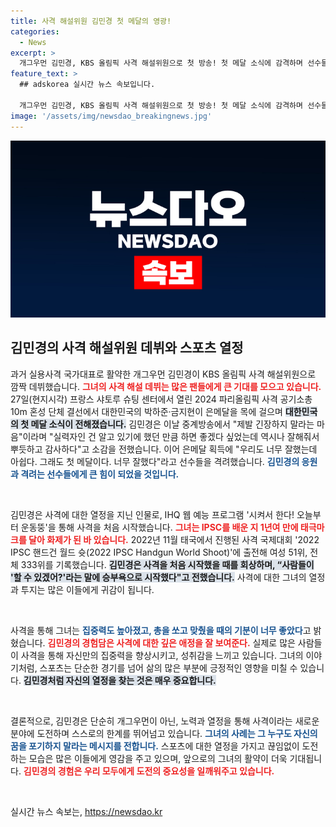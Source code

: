 ```yaml
---
title: 사격 해설위원 김민경 첫 메달의 영광!
categories:
  - News
excerpt: >
  개그우먼 김민경, KBS 올림픽 사격 해설위원으로 첫 방송! 첫 메달 소식에 감격하며 선수들을 격려하는 그녀의 소감과 사격에 대한 열정이 더욱 돋보였다. 클릭 유도하는 특별한 순간을 확인해보세요!
feature_text: >
  ## adskorea 실시간 뉴스 속보입니다.

  개그우먼 김민경, KBS 올림픽 사격 해설위원으로 첫 방송! 첫 메달 소식에 감격하며 선수들을 격려하는 그녀의 소감과 사격에 대한 열정이 더욱 돋보였다. 클릭 유도하는 특별한 순간을 확인해보세요!
image: '/assets/img/newsdao_breakingnews.jpg'
---
```


<p><img src="/assets/img/newsdao_breakingnews.jpg" alt="adskorea 속보" /></p>

<h2 data-ke-size="size26">김민경의 사격 해설위원 데뷔와 스포츠 열정</h2>

<p data-ke-size="size16">과거 실용사격 국가대표로 활약한 개그우먼 김민경이 KBS 올림픽 사격 해설위원으로 깜짝 데뷔했습니다. <b><span style="color: #ee2323;">그녀의 사격 해설 데뷔는 많은 팬들에게 큰 기대를 모으고 있습니다.</span></b> 27일(현지시각) 프랑스 샤토루 슈팅 센터에서 열린 2024 파리올림픽 사격 공기소총 10m 혼성 단체 결선에서 대한민국의 박하준·금지현이 은메달을 목에 걸으며 <b><span style="background-color: #21538527;">대한민국의 첫 메달 소식이 전해졌습니다.</span></b> 김민경은 이날 중계방송에서 "제발 긴장하지 말라는 마음"이라며 "실력자인 건 알고 있기에 했던 만큼 하면 좋겠다 싶었는데 역시나 잘해줘서 뿌듯하고 감사하다"고 소감을 전했습니다. 이어 은메달 획득에 "우리도 너무 잘했는데 아쉽다. 그래도 첫 메달이다. 너무 잘했다"라고 선수들을 격려했습니다. <b><span style="color: #1a5490;">김민경의 응원과 격려는 선수들에게 큰 힘이 되었을 것입니다.</span></b></p>

<p data-ke-size="size16">&nbsp;</p>

<p data-ke-size="size16">김민경은 사격에 대한 열정을 지닌 인물로, IHQ 웹 예능 프로그램 '시켜서 한다! 오늘부터 운동뚱'을 통해 사격을 처음 시작했습니다. <b><span style="color: #ee2323;">그녀는 IPSC를 배운 지 1년여 만에 태극마크를 달아 화제가 된 바 있습니다.</span></b> 2022년 11월 태국에서 진행된 사격 국제대회 '2022 IPSC 핸드건 월드 슛(2022 IPSC Handgun World Shoot)'에 출전해 여성 51위, 전체 333위를 기록했습니다. <b><span style="background-color: #21538527;">김민경은 사격을 처음 시작했을 때를 회상하며, “사람들이 '할 수 있겠어?'라는 말에 승부욕으로 시작했다"고 전했습니다.</span></b> 사격에 대한 그녀의 열정과 투지는 많은 이들에게 귀감이 됩니다.</p>

<p data-ke-size="size16">&nbsp;</p>

<p data-ke-size="size16">사격을 통해 그녀는 <b><span style="color: #1a5490;">집중력도 높아졌고, 총을 쏘고 맞췄을 때의 기분이 너무 좋았다</span></b>고 밝혔습니다. <b><span style="color: #ee2323;">김민경의 경험담은 사격에 대한 깊은 애정을 잘 보여준다.</span></b> 실제로 많은 사람들이 사격을 통해 자신만의 집중력을 향상시키고, 성취감을 느끼고 있습니다. 그녀의 이야기처럼, 스포츠는 단순한 경기를 넘어 삶의 많은 부분에 긍정적인 영향을 미칠 수 있습니다. <b><span style="background-color: #21538527;">김민경처럼 자신의 열정을 찾는 것은 매우 중요합니다.</span></b></p>

<p data-ke-size="size16">&nbsp;</p>

<p data-ke-size="size16">결론적으로, 김민경은 단순히 개그우먼이 아닌, 노력과 열정을 통해 사격이라는 새로운 분야에 도전하며 스스로의 한계를 뛰어넘고 있습니다. <b><span style="color: #1a5490;">그녀의 사례는 그 누구도 자신의 꿈을 포기하지 말라는 메시지를 전합니다.</span></b> 스포츠에 대한 열정을 가지고 끊임없이 도전하는 모습은 많은 이들에게 영감을 주고 있으며, 앞으로의 그녀의 활약이 더욱 기대됩니다. <b><span style="color: #ee2323;">김민경의 경험은 우리 모두에게 도전의 중요성을 일깨워주고 있습니다.</span></b></p>

<p data-ke-size="size16">&nbsp;</p>
실시간 뉴스 속보는, <a href="https://newsdao.kr" rel="dofollow">https://newsdao.kr</a>


